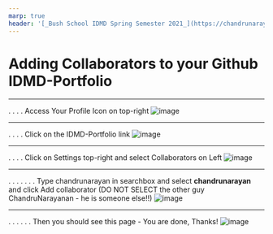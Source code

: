 ```yaml
---
marp: true
header: '[_Bush School IDMD Spring Semester 2021_](https://chandrunarayan.github.io/idmd/)'
---
```

# Adding Collaborators to your Github IDMD-Portfolio
---
.
.
.
. Access Your Profile Icon on top-right
![image](collaborators/step1.png)

---
.
.
.
. Click on the IDMD-Portfolio link
![image](collaborators/step2.png)

---
.
.
.
. Click on Settings top-right and select Collaborators on Left
![image](collaborators/step3.png)

---
.
.
.
.
.
.
. Type chandrunarayan in searchbox and select **chandrunarayan** and click Add collaborator (DO NOT SELECT the other guy ChandruNarayanan - he is someone else!!)
![image](collaborators/step4.png)

---
.
.
.
.
.
. Then you should see this page - You are done, Thanks!
![image](collaborators/step5.png)